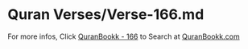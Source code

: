 # Quran Verses/Verse-166.md 

For more infos, Click [QuranBookk - 166](https://www.quranbookk.com/quran/search?q=166) to Search at [QuranBookk.com](http://quranbookk.com/)